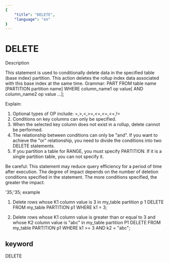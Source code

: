 ```yaml
---
{
    "title": "DELETE",
    "language": "en"
}
---
```


<!-- 
Licensed to the Apache Software Foundation (ASF) under one
or more contributor license agreements.  See the NOTICE file
distributed with this work for additional information
regarding copyright ownership.  The ASF licenses this file
to you under the Apache License, Version 2.0 (the
"License"); you may not use this file except in compliance
with the License.  You may obtain a copy of the License at

  http://www.apache.org/licenses/LICENSE-2.0

Unless required by applicable law or agreed to in writing,
software distributed under the License is distributed on an
"AS IS" BASIS, WITHOUT WARRANTIES OR CONDITIONS OF ANY
KIND, either express or implied.  See the License for the
specific language governing permissions and limitations
under the License.
-->

# DELETE

Description

This statement is used to conditionally delete data in the specified table (base index) partition.
This action deletes the rollup index data associated with this base index at the same time.
Grammar:
PART FROM table name [PARTITION partition name]
WHERE
column_name1 op value[ AND column_name2 op value ...];

Explain:

1) Optional types of OP include: =,>,<,>=,<=,<=,<=,!=
2) Conditions on key columns can only be specified.
2) When the selected key column does not exist in a rollup, delete cannot be performed.
3) The relationship between conditions can only be "and".
If you want to achieve the "or" relationship, you need to divide the conditions into two DELETE statements.
4) If you partition a table for RANGE, you must specify PARTITION. If it is a single partition table, you can not specify it.

Be careful:
This statement may reduce query efficiency for a period of time after execution.
The degree of impact depends on the number of deletion conditions specified in the statement.
The more conditions specified, the greater the impact.

'35;'35; example

1. Delete rows whose K1 column value is 3 in my_table partition p 1
DELETE FROM my_table PARTITION p1
WHERE k1 = 3;

2. Delete rows whose K1 column value is greater than or equal to 3 and whose K2 column value is "abc" in my_table partition P1
DELETE FROM my_table PARTITION p1
WHERE k1 >= 3 AND k2 = "abc";

## keyword

DELETE
